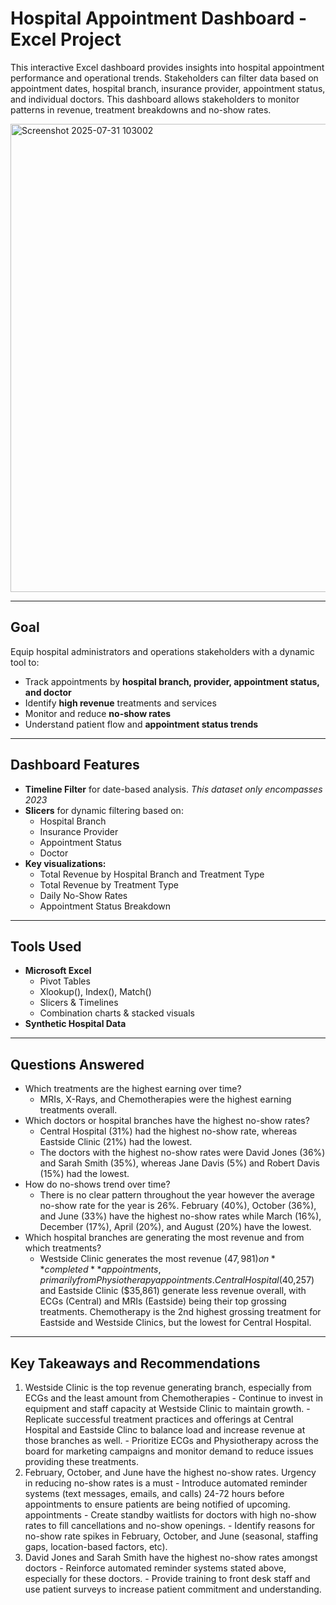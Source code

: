 # Hospital Appointment Dashboard - Excel Project
This interactive Excel dashboard provides insights into hospital appointment performance and operational trends. Stakeholders can filter data based on appointment dates, hospital branch, insurance provider, appointment status, and individual doctors. This dashboard allows stakeholders to monitor patterns in revenue, treatment breakdowns and no-show rates.


<img width="1292" height="749" alt="Screenshot 2025-07-31 103002" src="https://github.com/user-attachments/assets/ae7b4be5-f1e9-4c1e-ad3f-a4fae2ef993a" />


---

## Goal
Equip hospital administrators and operations stakeholders with a dynamic tool to:

- Track appointments by **hospital branch, provider, appointment status, and doctor**
- Identify **high revenue** treatments and services
- Monitor and reduce **no-show rates**
- Understand patient flow and **appointment status trends**

---

## Dashboard Features

  - **Timeline Filter** for date-based analysis. *This dataset only encompasses 2023*
  - **Slicers** for dynamic filtering based on:
    - Hospital Branch
    - Insurance Provider
    - Appointment Status
    - Doctor
  - **Key visualizations:**
    - Total Revenue by Hospital Branch and Treatment Type
    - Total Revenue by Treatment Type
    - Daily No-Show Rates
    - Appointment Status Breakdown

---

## Tools Used
  - **Microsoft Excel**
    - Pivot Tables
    - Xlookup(), Index(), Match()
    - Slicers & Timelines
    - Combination charts & stacked visuals
  - **Synthetic Hospital Data**

---

## Questions Answered
  - Which treatments are the highest earning over time?
      - MRIs, X-Rays, and Chemotherapies were the highest earning treatments overall.
  - Which doctors or hospital branches have the highest no-show rates?
    - Central Hospital (31%) had the highest no-show rate, whereas Eastside Clinic (21%) had the lowest.
    - The doctors with the highest no-show rates were David Jones (36%) and Sarah Smith (35%), whereas Jane Davis (5%) and Robert Davis (15%) had the lowest.
  - How do no-shows trend over time?
    - There is no clear pattern throughout the year however the average no-show rate for the year is 26%. February (40%), October (36%), and June (33%) have the highest no-show rates while March (16%), December (17%), April (20%), and August (20%) have the lowest.
  - Which hospital branches are generating the most revenue and from which treatments?
    - Westside Clinic generates the most revenue ($47,981) on **completed** appointments, primarily from Physiotherapy appointments. Central Hospital ($40,257) and Eastside Clinic ($35,861) generate less revenue overall, with ECGs (Central) and MRIs (Eastside) being their top grossing treatments. Chemotherapy is the 2nd highest grossing treatment for Eastside and Westside Clinics, but the lowest for Central Hospital. 


  
--- 

## Key Takeaways and Recommendations
  1. Westside Clinic is the top revenue generating branch, especially from ECGs and the least amount from Chemotherapies
    - Continue to invest in equipment and staff capacity at Westside Clinic to maintain growth.
    - Replicate successful treatment practices and offerings at Central Hospital and Eastside Clinc to balance load and increase revenue at those branches as well.
    - Prioritize ECGs and Physiotherapy across the board for marketing campaigns and monitor demand to reduce issues providing these treatments.
  3. February, October, and June have the highest no-show rates. Urgency in reducing no-show rates is a must
    - Introduce automated reminder systems (text messages, emails, and calls) 24-72 hours before appointments to ensure patients are being notified of upcoming. appointments
    - Create standby waitlists for doctors with high no-show rates to fill cancellations and no-show openings.
    - Identify reasons for no-show rate spikes in February, October, and June (seasonal, staffing gaps, location-based factors, etc).
  4. David Jones and Sarah Smith have the highest no-show rates amongst doctors
    - Reinforce automated reminder systems stated above, especially for these doctors.
    - Provide training to front desk staff and use patient surveys to increase patient commitment and understanding.

